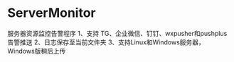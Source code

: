 # ServerMonitor
服务器资源监控告警程序
1、支持 TG、企业微信、钉钉、wxpusher和pushplus告警推送
2、日志保存至当前文件夹
3、支持Linux和Windows服务器，Windows版稍后上传

